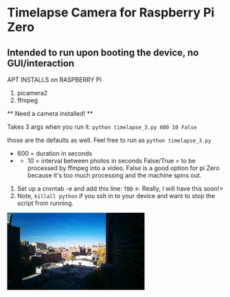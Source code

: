 # Timelapse Camera for Raspberry Pi Zero
## Intended to run upon booting the device, no GUI/interaction

APT INSTALLS on RASPBERRY PI
1. picamera2 
2. ffmpeg

** Need a camera installed! **

Takes 3 args when you run it:
`python timelapse_3.py 600 10 False`

those are the defaults as well. Feel free to run as `python timelapse_3.py`
- 600 = duration in seconds 
- - 10 = interval between photos in seconds
False/True = to be processed by ffmpeg into a video. False is a good option for pi Zero because it's too much processing and the machine spins out.

1. Set up a crontab -e and add this line: `TBD` <- Really, I will have this soon!>
2. Note, `killall python` if you ssh in to your device and want to stop the script from running.

![Timelapse Video](media/output.gif)





